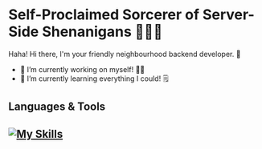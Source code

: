# Self-Proclaimed Sorcerer of Server-Side Shenanigans 🧛🏻‍♂️

Haha! Hi there, I'm your friendly neighbourhood backend developer. 🥸

- 🔭 I’m currently working on myself! 🏋️‍♂️
- 🌱 I’m currently learning everything I could! 🗒️

## Languages & Tools
[![My Skills](https://skillicons.dev/icons?i=js,ts,go,nodejs,express,nestjs,docker,kubernetes,graphql,prisma,mongodb,postgres,mysql,redis,jenkins,jest,kafka,nginx,git,gitlab,aws,firebase,postman,vscode,linux)](https://skillicons.dev)
---
